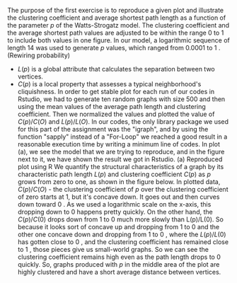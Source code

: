 The purpose of the first exercise is to reproduce a given plot and illustrate the clustering coefficient and average shortest path length as a function of the parameter $p$ of the Watts-Strogatz model. The clustering coefficient and the average shortest path values are adjusted to be within the range 0 to 1 to include both values in one figure.
In our model, a logarithmic sequence of length 14 was used to generate $p$ values, which ranged from $0.0001$ to 1 . (Rewiring probability)
- $L(p)$ is a global attribute that calculates the separation between two vertices.
- $C(p)$ is a local property that assesses a typical neighborhood's cliquishness.
In order to get stable plot for each run of our codes in Rstudio, we had to generate ten random graphs with size 500 and then using the mean values of the average path length and clustering coefficient. Then we normalized the values and plotted the value of $C(p) / C(O)$ and $L(p) / L(O)$. In our codes, the only library package we used for this part of the assignment was the "igraph", and by using the function "sapply" instead of a "For-Loop" we reached a good result in a reasonable execution time by writing a minimum line of codes.
In plot (a), we see the model that we are trying to reproduce, and in the figure next to it, we have shown the result we got in Rstudio.
(a)
Reproduced plot using $\mathrm{R}$
We quantify the structural characteristics of a graph by its characteristic path length $L(p)$ and clustering coefficient $C(p)$ as $p$ grows from zero to one, as shown in the figure below.
In plotted data, $C(p) / C(O)$ - the clustering coefficient of $p$ over the clustering coefficient of zero starts at 1, but it's concave down. It goes out and then curves down toward 0 .
As we used a logarithmic scale on the $\mathrm{x}$-axis, this dropping down to 0 happens pretty quickly. On the other hand, the $C(p) / C(0)$ drops down from 1 to 0 much more slowly than $\mathrm{L}(\mathrm{p}) / \mathrm{L}(0)$. So because it looks sort of concave up and dropping from 1 to 0 and the other one concave down and dropping from 1 to 0 , where the $L(p) / L(0)$ has gotten close to 0 , and the clustering coefficient has remained close to 1 , those pieces give us small-world graphs.
So we can see the clustering coefficient remains high even as the path length drops to 0 quickly. So, graphs produced with $p$ in the middle area of the plot are highly clustered and have a short average distance between vertices.
